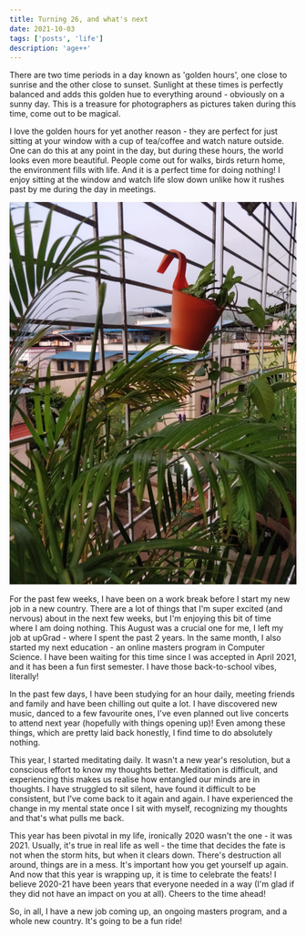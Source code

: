 ```yaml
---
title: Turning 26, and what's next
date: 2021-10-03
tags: ['posts', 'life']
description: 'age++'
---
```


There are two time periods in a day known as 'golden hours', one close to sunrise and the other close to sunset. Sunlight at these times is perfectly balanced and adds this golden hue to everything around - obviously on a sunny day. This is a treasure for photographers as pictures taken during this time, come out to be magical.

I love the golden hours for yet another reason - they are perfect for just sitting at your window with a cup of tea/coffee and watch nature outside. One can do this at any point in the day, but during these hours, the world looks even more beautiful. People come out for walks, birds return home, the environment fills with life. And it is a perfect time for doing nothing! I enjoy sitting at the window and watch life slow down unlike how it rushes past by me during the day in meetings.

![window](/img/posts/2021/window-oct-2021.jpeg)

For the past few weeks, I have been on a work break before I start my new job in a new country. There are a lot of things that I'm super excited (and nervous) about in the next few weeks, but I'm enjoying this bit of time where I am doing nothing. This August was a crucial one for me, I left my job at upGrad - where I spent the past 2 years. In the same month, I also started my next education - an online masters program in Computer Science. I have been waiting for this time since I was accepted in April 2021, and it has been a fun first semester. I have those back-to-school vibes, literally!

In the past few days, I have been studying for an hour daily, meeting friends and family and have been chilling out quite a lot. I have discovered new music, danced to a few favourite ones, I've even planned out live concerts to attend next year (hopefully with things opening up)! Even among these things, which are pretty laid back honestly, I find time to do absolutely nothing.

This year, I started meditating daily. It wasn't a new year's resolution, but a conscious effort to know my thoughts better. Meditation is difficult, and experiencing this makes us realise how entangled our minds are in thoughts. I have struggled to sit silent, have found it difficult to be consistent, but I've come back to it again and again. I have experienced the change in my mental state once I sit with myself, recognizing my thoughts and that's what pulls me back.

This year has been pivotal in my life, ironically 2020 wasn't the one - it was 2021. Usually, it's true in real life as well - the time that decides the fate is not when the storm hits, but when it clears down. There's destruction all around, things are in a mess. It's important how you get yourself up again. And now that this year is wrapping up, it is time to celebrate the feats! I believe 2020-21 have been years that everyone needed in a way (I'm glad if they did not have an impact on you at all). Cheers to the time ahead!

So, in all, I have a new job coming up, an ongoing masters program, and a whole new country. It's going to be a fun ride!
